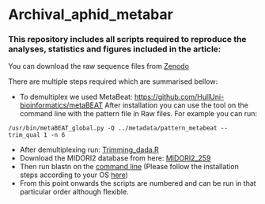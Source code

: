 # Archival_aphid_metabar

### This repository includes all scripts required to reproduce the analyses, statistics and figures included in the article: ###

You can download the raw sequence files from [Zenodo](https://zenodo.org/records/10995475)

There are multiple steps required which are summarised bellow:
- To demultiplex we used MetaBeat: https://github.com/HullUni-bioinformatics/metaBEAT
After installation you can use the tool on the command line with the pattern file in Raw files. For example you can run:
```metabeat
/usr/bin/metaBEAT_global.py -Q ../metadata/pattern_metabeat --trim_qual 1 -n 6
```

  
- After demultiplexing run: [Trimming_dada.R](/Scripts/01_Trimming_dada.R)
- Download the MIDORI2 database from here: [MIDORI2_259](https://www.reference-midori.info/download/Databases/GenBank259_2023-12-17/BLAST/uniq/MIDORI2_UNIQ_NUC_GB259_CO1_BLAST.zip)
- Then run blastn on the [command line](/Scripts/blast_assignment.txt) (Please follow the installation steps according to your OS [here](https://www.ncbi.nlm.nih.gov/books/NBK569861/))
- From this point onwards the scripts are numbered and can be run in that particular order although flexible.
